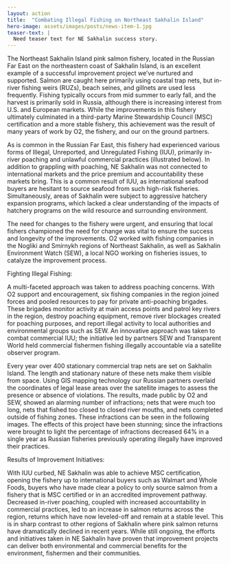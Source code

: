 ```yaml
---
layout: action
title:  "Combating Illegal Fishing on Northeast Sakhalin Island"
hero-image: assets/images/posts/news-item-1.jpg
teaser-text: |
  Need teaser text for NE Sakhalin success story.
---
```

The Northeast Sakhalin Island pink salmon fishery, located in the Russian Far East on the northeastern coast of Sakhalin Island, is an excellent example of a successful improvement project we’ve nurtured and supported. Salmon are caught here primarily using coastal trap nets, but in-river fishing weirs (RUZs), beach seines, and gillnets are used less frequently. Fishing typically occurs from mid summer to early fall, and the harvest is primarily sold in Russia, although there is increasing interest from U.S. and European markets. While the improvements in this fishery ultimately culminated in a third-party Marine Stewardship Council (MSC) certification and a more stable fishery, this achievement was the result of many years of work by O2, the fishery, and our on the ground partners.

As is common in the Russian Far East, this fishery had experienced various forms of Illegal, Unreported, and Unregulated Fishing (IUU), primarily in-river poaching and unlawful commercial practices (illustrated below). In addition to grappling with poaching, NE Sakhalin was not connected to international markets and the price premium and accountability these markets bring. This is a common result of IUU, as international seafood buyers are hesitant to source seafood from such high-risk fisheries. Simultaneously, areas of Sakhalin were subject to aggressive hatchery expansion programs, which lacked a clear understanding of the impacts of hatchery programs on the wild resource and surrounding environment. 

The need for changes to the fishery were urgent, and ensuring that local fishers championed the need for change was vital to ensure the success and longevity of the improvements. O2 worked with fishing companies in the Nogliki and Smirnykh regions of Northeast Sakhalin, as well as Sakhalin Environment Watch (SEW), a local NGO working on fisheries issues, to catalyze the improvement process.

Fighting Illegal Fishing:

A multi-faceted approach was taken to address poaching concerns. With O2 support and encouragement, six fishing companies in the region joined forces and pooled resources to pay for private anti-poaching brigades. These brigades monitor activity at main access points and patrol key rivers in the region, destroy poaching equipment, remove river blockages created for poaching purposes, and report illegal activity to local authorities and environmental groups such as SEW. An innovative approach was taken to combat commercial IUU; the initiative led by partners SEW and Transparent World held commercial fishermen fishing illegally accountable via a satellite observer program.

Every year over 400 stationary commercial trap nets are set on Sakhalin Island. The length and stationary nature of these nets make them visible from space. Using GIS mapping technology our Russian partners overlaid the coordinates of legal lease areas over the satellite images to assess the presence or absence of violations. The results, made public by O2 and SEW, showed an alarming number of infractions; nets that were much too long, nets that fished too closed to closed river mouths, and nets completed outside of fishing zones. These infractions can be seen in the following images. The effects of this project have been stunning; since the infractions were brought to light the percentage of infractions decreased 64% in a single year as Russian fisheries previously operating illegally have improved their practices.

Results of Improvement Initiatives:

With IUU curbed, NE Sakhalin was able to achieve MSC certification, opening the fishery up to international buyers such as Walmart and Whole Foods, buyers who have made clear a policy to only source salmon from a fishery that is MSC certified or in an accredited improvement pathway. Decreased in-river poaching, coupled with increased accountability in commercial practices, led to an increase in salmon returns across the region, returns which have now leveled-off and remain at a stable level. This is in sharp contrast to other regions of Sakhalin where pink salmon returns have dramatically declined in recent years. While still ongoing, the efforts and initiatives taken in NE Sakhalin have proven that improvement projects can deliver both environmental and commercial benefits for the environment, fishermen and their communities.
